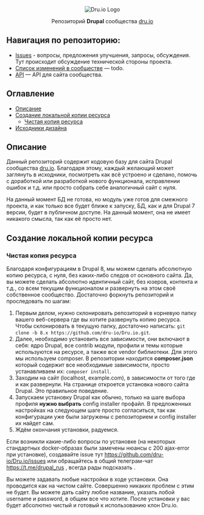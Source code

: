 <p align="center">
 <img src="http://dru.io/sites/all/themes/druio_theme/logo.png" align="center" alt="Dru.io Logo">

 <p align="center">
   Репозиторий <strong>Drupal</strong> сообщества <a href="http://dru.io/" target="_blank">dru.io</a>
 </p>
</p>

## Навигация по репозиторию:

- [Issues](https://github.com/Niklan/Dru.io/issues) - вопросы, предложения улучшения, запросы, обсуждения. Тут происходит обсуждение технической стороны проекта.
- [Список изменений в сообществе](#) — todo.
- [API](API.md) — API для сайта сообщества.

## Оглавление

* [Описание](#description)
* [Создание локальной копии ресурса](#local-copy)
  * [Чистая копия ресурса](#clean-copy)
* [Исходники дизайна](https://yadi.sk/d/8mesiVIA3MKZUj)

<a name="description"></a>

## Описание

Данный репозиторий содержит кодовую базу для сайта Drupal сообщества [dru.io](http://dru.io). Благодаря этому, каждый желающий может заглянуть в исходники, посмотреть как всё устроено и сделано, помочь с доработкой или разработкой нового функционала, исправлении ошибок и т.д. или просто собрать себе аналогичный сайт с нуля.

На данный момент БД не готова, но модуль уже готов для смежного проекта, и как только все будет ближе к запуску, БД, как и для Drupal 7 версии, будет в публичном доступе. На данный момент, она не имеет никакого смысла, так как её просто нет.

<a name="local-copy"></a>

## Создание локальной копии ресурса

<a name="clean-copy"></a>

### Чистая копия ресурса

Благодаря конфигурациям в Drupal 8, мы можем сделать абсолютную копию ресурса, с нуля, без каких-либо следов от основного сайта. Да, вы можете сделать абсолютно идентичный сайт, без юзеров, контента и т.д., со всем текущим функционалом и развернуть на этом своё собственное сообщество. Достаточно форкнуть репозиторий и проследовать по шагам:

1. Первым делом, нужно склонировать репозиторий в корневую папку вашего веб-сервера где вы хотите развернуть копию ресурса. Чтобы склонировать в текущую папку, достаточно написать: `git clone -b 8.x https://github.com/dru-io/Dru.io.git`.
2. Далее, необходимо установить все зависимости, они включают в себя: ядро Drupal, все contrib модули, профили и темы которые используются на ресурсе, а также все vendor библиотеки. Для этого мы используем composer. В репозитории находится **composer.json** который содержит все необходимые зависимости, просто устанавливаем их: `composer install`.
3. Заходим на сайт (localhost, example.com), в зависимости от того где и как развернули. На странице откроется установка нового сайта Drupal. Это правильное поведение.
4. Запускаем установку Drupal как обычно, только на шаге выбора профиля **нужно выбрать** config installer профайл. В предложенных настройках на следующем шаге просто согласиться, так как конфигурации уже были загружены с репозиторием и config installer их найдет сам.
5. Ждём окончания установки, радуемся.

Если возникли какие-либо вопросы по установке (на некоторых стандартных docker-образах были замечены нюансы с 200 ajax-error при установке), создавайте issue тут https://github.com/dru-io/Dru.io/issues или обращайтесь в общий телеграм-чат https://t.me/drupal_rus , всегда рады подсказать .

Вы можете задавать любые настройки в ходе установки. Она проводится как на чистом сайте. Совершенно никаких проблем с этим не будет. Вы можете дать сайту любое название, указать лобой username и password, в общем все что хотите. После установки у вас будет абсолютно чистый и готовый к использованию клон Dru.io.
